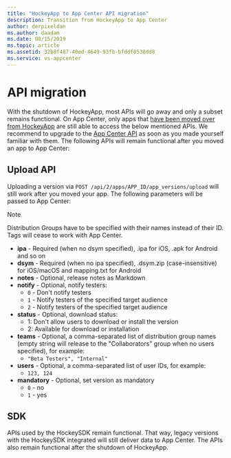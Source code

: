 ```yaml
---
title: "HockeyApp to App Center API migration"
description: Transition from HockeyApp to App Center
author: derpixeldan
ms.author: daadam
ms.date: 08/15/2019
ms.topic: article
ms.assetid: 32b8f487-40ed-4649-93fb-bfddf0538dd8
ms.service: vs-appcenter
---
```


# API migration

With the shutdown of HockeyApp, most APIs will go away and only a subset remains functional. On App Center, only apps that [have been moved over from HockeyApp](~/transition/moving/index.md) are still able to access the below mentioned APIs. We recommend to upgrade to the [App Center API](~/api-docs/index.md) as soon as you made yourself familiar with them. The following APIs will remain functional after you moved an app to App Center:

## Upload API

Uploading a version via `POST /api/2/apps/APP_ID/app_versions/upload` will still work after you moved your app. The following parameters will be passed to App Center:

> [!NOTE]
> Distribution Groups have to be specified with their names instead of their ID. Tags will cease to work with App Center.

* **ipa** - Required (when no dsym specified), .ipa for iOS, .apk for Android and so on
* **dsym** - Required (when no ipa specified), .dsym.zip (case-insensitive) for iOS/macOS and mapping.txt for Android
* **notes** - Optional, release notes as Markdown
* **notify** - Optional, notify testers:
    * `0` - Don't notify testers
    * `1` - Notify testers of the specified target audience
    * `2` - Notify testers of the specified target audience
* **status** - Optional, download status:
    * 1: Don't allow users to download or install the version
    * 2: Available for download or installation
* **teams** - Optional, a comma-separated list of distribution group names (empty string will release to the "Collaborators" group when no users specified), for example:
    * `"Beta Testers", "Internal"`
* **users** - Optional, a comma-separated list of user IDs, for example:
    * `123, 124`
* **mandatory** - Optional, set version as mandatory
    * `0` - no
    * `1` - yes

## SDK

APIs used by the HockeySDK remain functional. That way, legacy versions with the HockeySDK integrated will still deliver data to App Center. The APIs also remain functional after the shutdown of HockeyApp.